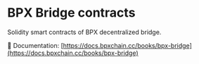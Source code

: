 # BPX Bridge contracts

Solidity smart contracts of BPX decentralized bridge.

📕 Documentation:
[https://docs.bpxchain.cc/books/bpx-bridge](https://docs.bpxchain.cc/books/bpx-bridge)

